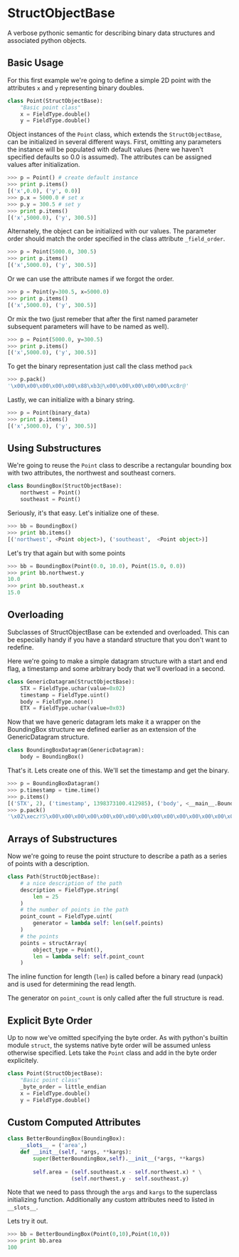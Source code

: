 StructObjectBase
============

A verbose pythonic semantic for describing binary data structures and associated python objects.

Basic Usage
-----------

For this first example we're going to define a simple 2D point with the attributes `x` and `y` representing binary doubles.

```Python
class Point(StructObjectBase):
    "Basic point class"
    x = FieldType.double()
    y = FieldType.double()
```

Object instances of the `Point` class, which extends the `StructObjectBase`, can be initialized in several different ways. First, omitting any parameters the instance will be populated with default values (here we haven't specified defaults so 0.0 is assumed). The attributes can be assigned values after initialization.

```Python
>>> p = Point() # create default instance
>>> print p.items()
[('x',0.0), ('y', 0.0)]
>>> p.x = 5000.0 # set x
>>> p.y = 300.5 # set y
>>> print p.items()
[('x',5000.0), ('y', 300.5)]
```

Alternately, the object can be initialized with our values. The parameter order should match the order specified in the class attribute `_field_order`.

```Python
>>> p = Point(5000.0, 300.5)
>>> print p.items()
[('x',5000.0), ('y', 300.5)]
```

Or we can use the attribute names if we forgot the order.

```Python
>>> p = Point(y=300.5, x=5000.0)
>>> print p.items()
[('x',5000.0), ('y', 300.5)]
```

Or mix the two (just remeber that after the first named parameter subsequent parameters will have to be named as well).

```Python
>>> p = Point(5000.0, y=300.5)
>>> print p.items()
[('x',5000.0), ('y', 300.5)]
```

To get the binary representation just call the class method `pack`

```Python
>>> p.pack()
'\x00\x00\x00\x00\x00\x88\xb3@\x00\x00\x00\x00\x00\xc8r@'
```

Lastly, we can initialize with a binary string.

```Python
>>> p = Point(binary_data)
>>> print p.items()
[('x',5000.0), ('y', 300.5)]
```

Using Substructures
-------------------

We're going to reuse the `Point` class to describe a rectangular bounding box with two attributes, the northwest and southeast corners.

```Python
class BoundingBox(StructObjectBase):
    northwest = Point()
    southeast = Point()
```

Seriously, it's that easy. Let's initialize one of these.

```Python
>>> bb = BoundingBox()
>>> print bb.items()
[('northwest', <Point object>), ('southeast',  <Point object>)]
```

Let's try that again but with some points

```Python
>>> bb = BoundingBox(Point(0.0, 10.0), Point(15.0, 0.0))
>>> print bb.northwest.y
10.0
>>> print bb.southeast.x
15.0
```

Overloading
-----------

Subclasses of StructObjectBase can be extended and overloaded. This can be especially handy if you have a standard structure that you don't want to redefine.

Here we're going to make a simple datagram structure with a start and end flag, a timestamp and some arbitrary body that we'll overload in a second.

```Python
class GenericDatagram(StructObjectBase):
    STX = FieldType.uchar(value=0x02)
    timestamp = FieldType.uint()
    body = FieldType.none()
    ETX = FieldType.uchar(value=0x03)
```

Now that we have generic datagram lets make it a wrapper on the BoundingBox structure we defined earlier as an extension of the GenericDatagram structure.

```Python
class BoundingBoxDatagram(GenericDatagram):
    body = BoundingBox()
```

That's it. Lets create one of this. We'll set the timestamp and get the binary.

```Python
>>> p = BoundingBoxDatagram()
>>> p.timestamp = time.time()
>>> p.items()
[('STX', 2), ('timestamp', 1398373100.412985), ('body', <__main__.BoundingBox object at 0xb713f3c4>), ('ETX', 3)]
>>> p.pack()
'\x02\xeczYS\x00\x00\x00\x00\x00\x00\x00\x00\x00\x00\x00\x00\x00\x00\x00\x00\x00\x00\x00\x00\x00\x00\x00\x00\x00\x00\x00\x00\x00\x00\x00\x00\x03'
```

Arrays of Substructures
-----------------------
Now we're going to reuse the point structure to describe a path as a series of points with a description.

```Python
class Path(StructObjectBase):
    # a nice description of the path
    description = FieldType.string(
        len = 25
    )
    # the number of points in the path
    point_count = FieldType.uint(
        generator = lambda self: len(self.points)
    )
    # the points
    points = structArray(
        object_type = Point(),
        len = lambda self: self.point_count
    )
```

The inline function for length (`len`) is called before a binary read (unpack) and is used for determining the read length.

The generator on `point_count` is only called after the full structure is read.

Explicit Byte Order
-------------------

Up to now we've omitted specifying the byte order. As with python's builtin module `struct`, the systems native byte order will be assumed unless otherwise specified. Lets take the `Point` class and add in the byte order explicitely.

```Python
class Point(StructObjectBase):
    "Basic point class"
    _byte_order = little_endian
    x = FieldType.double()
    y = FieldType.double()
```

Custom Computed Attributes
------

```Python
class BetterBoundingBox(BoundingBox):
    __slots__ = ('area',)
    def __init__(self, *args, **kargs):
        super(BetterBoundingBox,self).__init__(*args, **kargs)
        
        self.area = (self.southeast.x - self.northwest.x) * \
                    (self.northwest.y - self.southeast.y)
```

Note that we need to pass through the `args` and `kargs` to the superclass initializing function.
Additionally any custom attributes need to listed in `__slots__`.

Lets try it out.

```Python
>>> bb = BetterBoundingBox(Point(0,10),Point(10,0))
>>> print bb.area
100
```